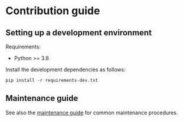 # Contribution guide

## Setting up a development environment

Requirements:

 * Python >= 3.8

Install the development dependencies as follows:

~~~
pip install -r requirements-dev.txt
~~~

## Maintenance guide

See also the [maintenance guide](MAINTENANCE.md) for common maintenance procedures.
